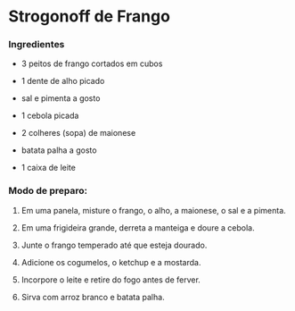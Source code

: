 <h1>Strogonoff de Frango</h1>



### Ingredientes

* 3 peitos de frango cortados em cubos

* 1 dente de alho picado

* sal e pimenta a gosto

* 1 cebola picada

* 2 colheres (sopa) de maionese

* batata palha a gosto

* 1 caixa de leite

### Modo de preparo:

1. Em uma panela, misture o frango, o alho, a maionese, o sal e a pimenta.

2. Em uma frigideira grande, derreta a manteiga e doure a cebola.

3. Junte o frango temperado até que esteja dourado.

4. Adicione os cogumelos, o ketchup e a mostarda.

5. Incorpore o leite e retire do fogo antes de ferver.

6. Sirva com arroz branco e batata palha.
